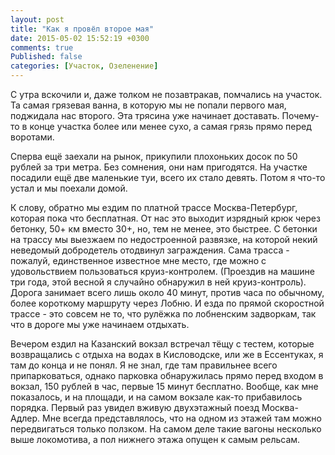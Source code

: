 ```yaml
---
layout: post
title: "Как я провёл второе мая"
date: 2015-05-02 15:52:19 +0300
comments: true
Published: false
categories: [Участок, Озеленение]
---
```

С утра вскочили и, даже толком не позавтракав, помчались на участок. Та самая грязевая ванна, в которую мы не попали первого мая, поджидала нас второго. Эта трясина уже начинает доставать. Почему-то в конце участка более или менее сухо, а самая грязь прямо перед воротами.

Сперва ещё заехали на рынок, прикупили плохоньких досок по 50 рублей за три метра. Без сомнения, они нам пригодятся. На участке посадили ещё две маленькие туи, всего их стало девять. Потом я что-то устал и мы поехали домой.

К слову, обратно мы ездим по платной трассе Москва-Петербург, которая пока что бесплатная. От нас это выходит изрядный крюк через бетонку, 50+ км вместо 30+, но, тем не менее, это быстрее. С бетонки на трассу мы выезжаем по недостроенной развязке, на которой некий неведомый добродетель отодвинул заграждения. Сама трасса - пожалуй, единственное известное мне место, где можно с удовольствием пользоваться круиз-контролем. (Проездив на машине три года, этой весной я случайно обнаружил в ней круиз-контроль). Дорога занимает всего лишь около 40 минут, против часа по обычному, более короткому маршруту через Лобню. И езда по прямой скоростной трассе - это совсем не то, что рулёжка по лобненским задворкам, так что в дороге мы уже начинаем отдыхать.

Вечером ездил на Казанский вокзал встречал тёщу с тестем, которые возвращались с отдыха на водах в Кисловодске, или же в Ессентуках, я там до конца и не понял. Я не знал, где там правильнее всего припарковаться, однако парковка обнаружилась прямо перед входом в вокзал, 150 рублей в час, первые 15 минут бесплатно. Вообще, как мне показалось,  и на площади, и на самом вокзале как-то прибавилось порядка. Первый раз увидел вживую двухэтажный поезд Москва-Адлер. Мне всегда представлялось, что на одном из этажей там можно передвигаться только ползком. На самом деле такие вагоны несколько выше локомотива, а пол нижнего этажа опущен к самым рельсам.